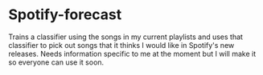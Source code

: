 # Spotify-forecast
Trains a classifier using the songs in my current playlists and uses that classifier to pick out songs that it thinks I would like in Spotify's new releases. Needs information specific to me at the moment but I will make it so everyone can use it soon. 
